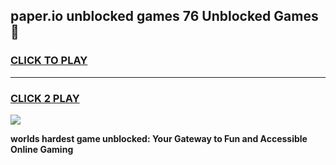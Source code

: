 
## paper.io unblocked games 76 Unblocked Games👋
<h3>
<a href="https://premium.freeplayer.one?title=paper.io_unblocked_games_76&ref=16F">CLICK TO PLAY</a></h3>
<hr>

<h3>
<a href="https://premium.freeplayer.one?title=paper.io_unblocked_games_76&ref=16F">CLICK 2 PLAY</a>
  
</h3>

<a href="https://premium.freeplayer.one?title=paper.io_unblocked_games_76&ref=16F/"><img src="https://clearcache.store/games.png"></a>


**worlds hardest game unblocked: Your Gateway to Fun and Accessible Online Gaming**
